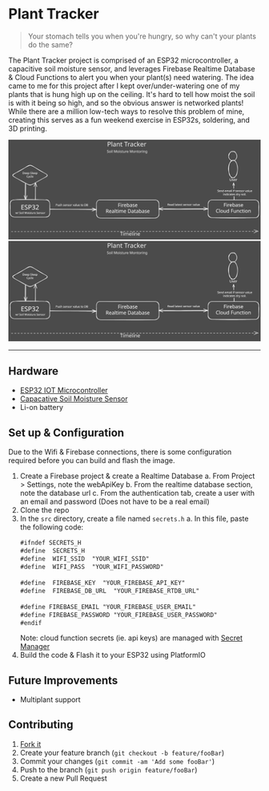 # Plant Tracker
> Your stomach tells you when you're hungry, so why can't your plants do the same?

The Plant Tracker project is comprised of an ESP32 microcontroller, a capacitive soil moisture sensor, and leverages Firebase Realtime Database & Cloud Functions to alert you when your plant(s) need watering. The idea came to me for this project after I kept over/under-watering one of my plants that is hung high up on the ceiling. It's hard to tell how moist the soil is with it being so high, and so the obvious answer is networked plants! While there are a million low-tech ways to resolve this problem of mine, creating this serves as a fun weekend exercise in ESP32s, soldering, and 3D printing.


![Overview diagram of the data flow](../Assets/Plant%20Tracker.svg)
<img src="../Assets/Plant%20Tracker.svg">

---
## Hardware
- [ESP32 IOT Microcontroller](https://ca.robotshop.com/products/firebeetle-esp32-iot-microcontroller?variant=42413189267607)
- [Capacative Soil Moisture Sensor](https://ca.robotshop.com/products/gravity-moisture-sensor-corrosion-resistant?variant=42411303370903)
- Li-on battery


## Set up & Configuration
Due to the Wifi & Firebase connections, there is some configuration required before you can build and flash the image.

 1. Create a Firebase project & create a Realtime Database
	 a. From Project > Settings, note the webApiKey
	 b. From the realtime database section, note the database url
	 c. From the authentication tab, create a user with an email and password (Does not have to be a real email)
 2. Clone the repo
 3. In the `src` directory, create a file named `secrets.h`
	 a. In this file, paste the following code:
	```
	#ifndef SECRETS_H
	#define  SECRETS_H
	#define  WIFI_SSID  "YOUR_WIFI_SSID"
	#define  WIFI_PASS  "YOUR_WIFI_PASSWORD"

	#define  FIREBASE_KEY  "YOUR_FIREBASE_API_KEY"
	#define  FIREBASE_DB_URL  "YOUR_FIREBASE_RTDB_URL"

	#define FIREBASE_EMAIL "YOUR_FIREBASE_USER_EMAIL"
	#define FIREBASE_PASSWORD "YOUR_FIREBASE_USER_PASSWORD"
	#endif
	```
	Note: cloud function secrets (ie. api keys) are managed with [Secret Manager](https://firebase.google.com/docs/functions/config-env?gen=2nd#create-secret)
4. Build the code & Flash it to your ESP32 using PlatformIO



## Future Improvements

- Multiplant support


## Contributing
1. [Fork it](<https://github.com/jlemanski1/PlantTracker/fork>)
2. Create your feature branch (`git checkout -b feature/fooBar`)
3. Commit your changes (`git commit -am 'Add some fooBar'`)
4. Push to the branch (`git push origin feature/fooBar`)
5. Create a new Pull Request
